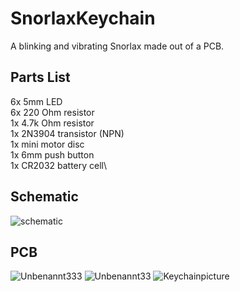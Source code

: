 # SnorlaxKeychain
A blinking and vibrating Snorlax made out of a PCB.
## Parts List
6x 5mm LED\
6x 220 Ohm resistor\
1x 4.7k Ohm resistor\
1x 2N3904 transistor (NPN)\
1x mini motor disc\
1x 6mm push button\
1x CR2032 battery cell\
## Schematic
![schematic](https://github.com/user-attachments/assets/385e11bd-091b-494f-b706-ca4f0f0a23cd)
## PCB
![Unbenannt333](https://github.com/user-attachments/assets/b10066ac-bd70-4afe-9c56-ad6cf44c4364)
![Unbenannt33](https://github.com/user-attachments/assets/d5f4fad0-4428-427e-b0ee-69ef9303af84)
![Keychainpicture](https://github.com/user-attachments/assets/c034f9b8-5a82-4c2b-ab7e-9ca092dd4372)
